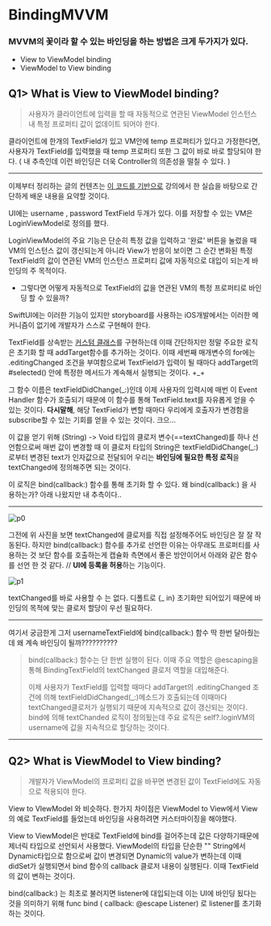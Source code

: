 # BindingMVVM 

### MVVM의 꽃이라 할 수 있는 바인딩을 하는 방법은 크게 두가지가 있다.

- View to ViewModel binding
- ViewModel to View binding

## Q1> What is View to ViewModel binding?

> 사용자가 클라이언트에 입력을 할 때 자동적으로 연관된 ViewModel 인스턴스 내 특정 프로퍼티 값이 없데이트 되어야 한다.

클라이언트에 한개의 TextField가 있고 VM안에 temp 프로퍼티가 있다고 가정한다면, 사용자가 TextField를 입력했을 때 temp 프로퍼티 또한 그 값이 바로 바로 할당되야 한다. ( 내 추측인데 이런 바인딩은 더욱 Controller의 의존성을 떨칠 수 있다. )

---

이제부터 정리하는 글의 컨텐츠는 <a href="https://github.com/SHcommit/LearnMoreSwiftInUdemy/tree/master/Architectural%20Pattern/MVVM_Pattern/BindingMVVM/BindingMVVM/BindingMVVM">이 코드를 기반으로</a> 강의에서 한 실습을 바탕으로 간단하게 배운 내용을 요약할 것이다.

UI에는 username , password TextField 두개가 있다. 이를 저장할 수 있는 VM은 LoginViewModel로 정의를 했다.

LoginViewModel의 주요 기능은 단순히 특정 값을 입력하고 '완료' 버튼을 눌렀을 때 VM의 인스턴스 값이 갱신되는게 아니라 View가 반응이 보이면 그 순간 변화된 특정 TextField의 값이 연관된 VM의 인스턴스 프로퍼티 값에 자동적으로 대입이 되는게 바인딩의 주 목적이다.

- 그렇다면 어떻게 자동적으로 TextField의 값을 연관된 VM의 특정 프로퍼티로 바인딩 할 수 있을까?

SwiftUI에는 이러한 기능이 있지만 storyboard를 사용하는 iOS개발에서는 이러한 메커니즘이 없기에 개발자가 스스로 구현해야 한다.

TextField를 상속받는 <a href="https://github.com/SHcommit/LearnMoreSwiftInUdemy/blob/master/Architectural%20Pattern/MVVM_Pattern/BindingMVVM/BindingMVVM/BindingMVVM/CustomViews/BindingTextField.swift">커스텀 클래스</a>를 구현하는데 이때 간단하지만 정말 주요한 로직은 초기화 할 때 addTarget함수를 추가하는 것이다. 이때 세번째 매개변수의 for에는 .editingChanged 조건을 부여함으로써 TextField가 입력이 될 때마다 addTarget의 #selected() 안에 특정한 메서드가 계속해서 실행되는 것이다. +_+

그 함수 이름은 textFieldDidChange(_:)인데 이제 사용자의 입력시에 매번 이 Event Handler 함수가 호출되기 때문에 이 함수를 통해 TextField.text를 자유롭게 얻을 수 있는 것이다. **다시말해**, 해당 TextField가 변할 때마다 우리에게 호출자가 변경함을 subscribe할 수 있는 기회를 얻을 수 있는 것이다. 크으...

이 값을 얻기 위해 (String) -> Void 타입의 클로저 변수(==textChanged)를 하나 선언함으로써 매번 값이 변경할 때 이 클로저 타입의 String은 textFieldDidChange(_:)로부터 변경된 text가 인자값으로 전달되어 우리는 **바인딩에 필요한 특정 로직**을 textChanged에 정의해주면 되는 것이다.

이 로직은 bind(callback:) 함수를 통해 초기화 할 수 있다. 왜 bind(callback:) 을 사용하는가? 아래 나왔지만 내 추측이다..

---

![p0](https://user-images.githubusercontent.com/96910404/189542984-2d798e65-59ff-49ef-bca3-effca99c3ca3.png)

그전에 위 사진을 보면 textChanged에 클로저를 직접 설정해주어도 바인딩은 잘 잘 작동된다. 하지만 bind(callback:) 함수를 추가로 선언한 이유는 아무래도 프로퍼티를 사용하는 것 보단 함수를 호출하는게 캡슐화 측면에서 좋은 방안이어서 아래와 같은 함수를 선언 한 것 같다. // **UI에 등록을 허용**하는 기능이다.


![p1](https://user-images.githubusercontent.com/96910404/189542983-e41b221c-7431-4820-946b-c3013999c7c1.png)

textChanged를 바로 사용할 수 는 없다. 디폴트로 {_ in} 초기화만 되어있기 때문에 바인딩의 목적에 맞는 클로저 할당이 우선 필요하다.

---

여기서 궁금한게 그저 usernameTextField에 bind(callback:) 함수 딱 한번 달아줬는데 왜 계속 바인딩이 될까?????????? 

>bind(callback:) 함수는 단 한번 실행이 된다. 이때 주요  역할은 @escaping을 통해 BindingTextField의 textChanged 클로저 역할을 대입해준다.
>
> 이제 사용자가 TextField를 입력할 때마다 addTarget의 .editingChanged 조건에 의해 textFieldDidChanged(_:)메소드가 호출되는데 이때마다 textChanged클로저가 실행되기 때문에 지속적으로 값이 갱신되는 것이다. bind에 의해 textChanded 로직이 정의됬는데 주요 로직은 self?.loginVM의 username에 값을 지속적으로 할당하는 것이다.

---

## Q2> What is ViewModel to View binding?

> 개발자가 ViewModel의 프로퍼티 값을 바꾸면 변경된 값이 TextField에도 자동으로 적용되야 한다.

View to VIewModel 와 비슷하다. 한가지 차이점은 ViewModel to View에서 View의 예로 TextField를 들었는데 바인딩을 사용하려면 커스터마이징을 해야했다.

View to ViewModel은 반대로 TextField에 bind를 걸어주는데 값은 다양하기때문에 제너릭 타입으로 선언되서 사용했다. ViewModel의 타입을 단순한 "" String에서 Dynamic타입으로 함으로써 값이 변경되면 Dynamic의 value가 변하는데 이때 didSet가 실행되면서 bind 함수의 callback 클로저 내용이 실행된다. 이때 TextField의 값이 변하는 것이다.

bind(callback:) 는 최초로 불러지면 listener에 대입되는데 이는 UI에 바인딩 됬다는 것을 의미하기 위해 func bind ( callback: @escape Listener) 로 listener를 초기화하는 것이다.
